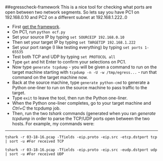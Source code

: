 ##egresscheck-framework
This is a nice tool for checking what ports are open between two network segments.  So lets say you have PC1 on 192.168.0.10 and PC2 on a different subnet at 192.168.1.222..0

* First [get the framework](https://github.com/stufus/egresscheck-framework).
* On PC1, run `python ecf.py`
* Set your source IP by typing `set SOURCEIP 192.168.0.10`
* Then set your target IP by typing `set TARGETIP 192.168.1.222`
* Set your port range (I like testing everything) by typing `set ports 1-65535`
* Test both TCP and UDP by typing `set PROTOCOL all`
* Type `get` and hit Enter to confirm your selections on PC1.
* Now type `generate tcpdump` - you will be given a command to run on the target machine starting with `tcpdump -n -U -w /tmp/egress...` - run that command on the target machine now.
* Back at the source machine, type `generate python-cmd` to generate a Python one-liner to run on the source machine to pass traffic to the target.  
* Type `exit` to leave the tool, then run the Python one-liner.
* When the Python one-liner completes, go to your target machine and *Ctrl+C* the tcpdump job.
* Then, run the two *tshark* commands (generated when you ran *generate tcpdump* in order to parse the TCP/UDP ports open between the two hosts.  For example, my commands were:

---

    tshark -r 03-18-16.pcap -Tfields -eip.proto -eip.src -etcp.dstport tcp | sort -u #For received TCP

    tshark -r 03-18-16.pcap -Tfields -eip.proto -eip.src -eudp.dstport udp | sort -u #For received UDP